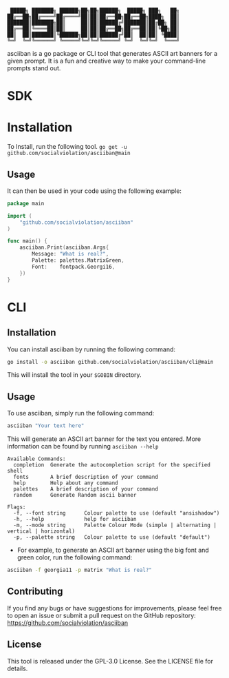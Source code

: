 ```text
 █████╗ ███████╗ ██████╗██╗██╗██████╗  █████╗ ███╗   ██╗
██╔══██╗██╔════╝██╔════╝██║██║██╔══██╗██╔══██╗████╗  ██║
███████║███████╗██║     ██║██║██████╔╝███████║██╔██╗ ██║
██╔══██║╚════██║██║     ██║██║██╔══██╗██╔══██║██║╚██╗██║
██║  ██║███████║╚██████╗██║██║██████╔╝██║  ██║██║ ╚████║
╚═╝  ╚═╝╚══════╝ ╚═════╝╚═╝╚═╝╚═════╝ ╚═╝  ╚═╝╚═╝  ╚═══╝
```

asciiban is a go package or CLI tool that generates ASCII art banners for a given prompt. It is
a fun and creative way to make your command-line prompts stand out.

# SDK

# Installation
To Install, run the following tool.
`go get -u github.com/socialviolation/asciiban@main`

## Usage

It can then be used in your code using the following example:
```go
package main

import (
	"github.com/socialviolation/asciiban"
)

func main() {
    asciiban.Print(asciiban.Args{
        Message: "What is real?",
        Palette: palettes.MatrixGreen,
        Font:    fontpack.Georgi16,
    })
}

```

# CLI
## Installation

You can install asciiban by running the following command:

```bash
go install -o asciiban github.com/socialviolation/asciiban/cli@main
```

This will install the tool in your `$GOBIN` directory.

## Usage

To use asciiban, simply run the following command:

```bash
asciiban "Your text here"
```

This will generate an ASCII art banner for the text you entered. More information can be found by running `asciiban --help`

```text
Available Commands:
  completion  Generate the autocompletion script for the specified shell
  fonts       A brief description of your command
  help        Help about any command
  palettes    A brief description of your command
  random      Generate Random ascii banner

Flags:
  -f, --font string      Colour palette to use (default "ansishadow")
  -h, --help             help for asciiban
  -m, --mode string      Palette Colour Mode (simple | alternating | vertical | horizontal)
  -p, --palette string   Colour palette to use (default "default")

```

* For example, to generate an ASCII art banner using the big font and green color, run the following command:

```bash
asciiban -f georgia11 -p matrix "What is real?"
```

## Contributing

If you find any bugs or have suggestions for improvements, please feel free to open an issue or submit a pull request on
the GitHub repository: https://github.com/socialviolation/asciiban

## License
This tool is released under the GPL-3.0 License. See the LICENSE file for details.
